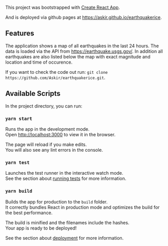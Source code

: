 This project was bootstrapped with [Create React App](https://github.com/facebook/create-react-app).

And is deployed via github pages at https://askir.github.io/earthquakerice.

## Features

The application shows a map of all earthquakes in the last 24 hours. The data is loaded via the API from https://earthquake.usgs.gov/.
In addition all earthquakes are also listed below the map with exact magnitude and location and time of occurence.


If you want to check the code out run: `git clone https://github.com/Askir/earthquakerice.git`.

## Available Scripts

In the project directory, you can run:

### `yarn start`

Runs the app in the development mode.<br />
Open [http://localhost:3000](http://localhost:3000) to view it in the browser.

The page will reload if you make edits.<br />
You will also see any lint errors in the console.

### `yarn test`

Launches the test runner in the interactive watch mode.<br />
See the section about [running tests](https://facebook.github.io/create-react-app/docs/running-tests) for more information.

### `yarn build`

Builds the app for production to the `build` folder.<br />
It correctly bundles React in production mode and optimizes the build for the best performance.

The build is minified and the filenames include the hashes.<br />
Your app is ready to be deployed!

See the section about [deployment](https://facebook.github.io/create-react-app/docs/deployment) for more information.